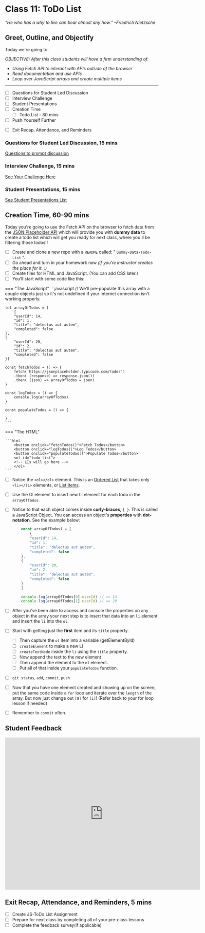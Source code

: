 # Class 11: ToDo List

<!-- ! HIDE FROM STUDENT; INSTRUCTOR ONLY CONTENT -->
<!-- ## Instructor Only Content - HIDE FROM STUDENTS -->

<!-- ! END INSTRUCTOR ONLY CONTENT -->

*“He who has a why to live can bear almost any how.“ –Friedrich Nietzsche*

## Greet, Outline, and Objectify

<!-- SMART: Specific, Measurable, Attainable, Relevant, and Timely. -->
<!-- https://examples.yourdictionary.com/well-written-examples-of-learning-objectives.html -->

Today we're going to:
  
*OBJECTIVE: After this class students will have a firm understanding of:*

* *Using Fetch API to interact with APIs outside of the browser*
* *Read documentation and use APIs*
* *Loop over JavaScript arrays and create multiple items*

*****

- [ ] Questions for Student Led Discussion
- [ ] Interview Challenge
- [ ] Student Presentations
- [ ] Creation Time
    * [ ] Todo List - 80 mins
- [ ] Push Yourself Further
<!-- - [ ] Interview Questions: Blog to Show You Know -->
- [ ] Exit Recap, Attendance, and Reminders

### Questions for Student Led Discussion, 15 mins
<!-- This section should be structured with the 5E model: https://lesley.edu/article/empowering-students-the-5e-model-explained -->

[Questions to prompt discussion](./../additionalResources/questionsForDiscussion/qfd-class-11.md)

### Interview Challenge, 15 mins
<!-- The last two E happen here: elaborate and evaluate  -->
<!-- this sections should have a challenge that can be solved with the skills they've learned since their last class. -->
<!-- ! HIDDEN CONTENT: INSTRUCTOR ONLY -->
[See Your Challenge Here](./../additionalResources/interviewChallenges.md)
<!-- ! END HIDDEN CONTENT: INSTRUCTOR ONLY -->

### Student Presentations, 15 mins

[See Student Presentations List](./../additionalResources/studentPresentations.md)

## Creation Time, 60-90 mins

Today you're going to use the Fetch API on the browser to fetch data from the [JSON Placeholder API](https://jsonplaceholder.typicode.com/) which will provide you with **dummy data** to create a todo list which will get you ready for next class, where you'll be filtering those todos!!

- [ ] Create and clone a new repo with a `README` called: " `Dummy-Data-Todo-List` ".
- [ ] Go ahead and turn in your homework now *(if you're instructor creates the place for it. ;)*
- [ ] Create files for HTML and JavaScript. (You can add CSS later.)
- [ ] You'll start with some code like this:

=== "The JavaScript"
    ```javascript
        // We'll pre-populate this array with a couple objects just so it's not undefined if your internet connection isn't working properly.

    let arrayOfTodos = [
        {
        "userId": 14,
        "id": 1,
        "title": "delectus aut autem",
        "completed": false
    },
    {
        "userId": 20,
        "id": 2,
        "title": "delectus aut autem",
        "completed": false
    }]

    const fetchTodos = () => {
        fetch('https://jsonplaceholder.typicode.com/todos')
        .then( (response) => response.json())
        .then( (json) => arrayOfTodos = json)
    }

    const logTodos = () => {
        console.log(arrayOfTodos)
    }

    const populateTodos = () => {

    }
    ```

=== "The HTML"

    ```html
        <button onclick="fetchTodos()">Fetch Todos</button>
        <button onclick="logTodos()">Log Todos</button>
        <button onclick="populateTodos()">Populate Todos</button>
        <ol id="todo-list">
        <!-- LIs will go here -->
        </ol>
    ```

- [ ] Notice the `<ol></ol>` element. This is an [Ordered List](https://www.w3schools.com/html/html_lists.asp) that takes only `<li></li>` elements, or [List Items](https://www.w3schools.com/tags/tag_li.asp).

- [ ] Use the Ol element to insert new Li element for each todo in the `arrayOfTodos`.

- [ ] Notice to that each object comes inside **curly-braces**, `{ }`. This is called a JavaScript Object. You can access an object's **properties** with **dot-notation**. See the example below:

    ```javascript
        const arrayOfTodos1 = [
            {
            "userId": 14,
            "id": 1,
            "title": "delectus aut autem",
            "completed": false
        },
        {
            "userId": 20,
            "id": 2,
            "title": "delectus aut autem",
            "completed": false
        }
        ]

        console.log(arrayOfTodos[0].userId) // => 14
        console.log(arrayOfTodos[1].userId) // => 20
    ```

- [ ] After you've been able to access and console the properties on any object in the array your next step is to insert that data into an `li` element and insert the `li` into the `ol`.
- [ ] Start with getting just the **first** item and its `title` property.
    * [ ] Then capture the `ol` item into a variable (getElementById)
    * [ ] `createElement` to make a new LI
    * [ ] `createTextNode` inside the `li` using the `title` property.
    * [ ] Now append the text to the new element
    * [ ] Then append the element to the `ol` element.
    * [ ] Put all of that inside your `populateTodos` function.

- [ ] `git status`, `add`, `commit`, `push`
- [ ] Now that you have one element created and showing up on the screen, put the same code inside a `for` loop and iterate over the `length` of the array. But now just change out `[0]` for `[i]`! (Refer back to your for loop lesson if needed)
- [ ] Remember to `commit` often.

## Student Feedback

<iframe src="https://docs.google.com/forms/d/e/1FAIpQLScjuL10i2xFGMWRwkjtgAL8F1Y5ipMPPjtTCDzkO1ZBcxUYZA/viewform?embedded=true" width="640" height="500" frameborder="0" marginheight="0" marginwidth="0">Loading…</iframe>

## Exit Recap, Attendance, and Reminders, 5 mins

- [ ] Create JS-ToDo List Assignment
- [ ] Prepare for next class by completing all of your pre-class lessons
- [ ] Complete the feedback survey(if applicable)

<!-- <iframe id="openedx-zollege" src="https://openedx.zollege.com/feedback" style="width: 100%; height: 500px; border: 0">Browser not compatible.</iframe>
<script src="https://openedx.zollege.com/assets/index.js" type="application/javascript"></script> -->

<!-- TODO Create 3 question exit questions -->

<!-- TODO INSERT Student Feedback From -->

<!-- TODO INSERT *HIDDEN* Instructor Feedback Form -->
